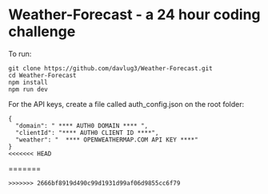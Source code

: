 # Weather-Forecast - a 24 hour coding challenge


To run: 
```
git clone https://github.com/davlug3/Weather-Forecast.git
cd Weather-Forecast
npm install
npm run dev
```


For the API keys,  create a file called auth_config.json on the root folder:

```
{
  "domain": " **** AUTH0 DOMAIN **** ",
  "clientId": "**** AUTH0 CLIENT ID ****",
  "weather": "  **** OPENWEATHERMAP.COM API KEY ****"
}
<<<<<<< HEAD
```
=======
```
>>>>>>> 2666bf8919d490c99d1931d99af06d9855cc6f79
